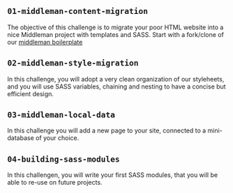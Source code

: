 ## `01-middleman-content-migration`

The objective of this challenge is to migrate your poor HTML website into a nice Middleman project with templates and SASS. Start with a fork/clone of our [middleman boilerplate](https://github.com/lewagon/middleman-boilerplate)

## `02-middleman-style-migration`

In this challenge, you will adopt a very clean organization of our styleheets, and you will use SASS variables, chaining and nesting to have a concise but efficient design.

## `03-middleman-local-data`

In this challenge you will add a new page to your site, connected to a mini-database of your choice.

## `04-building-sass-modules`

In this challengen, you will write your first SASS modules, that you will be able to re-use on future projects.